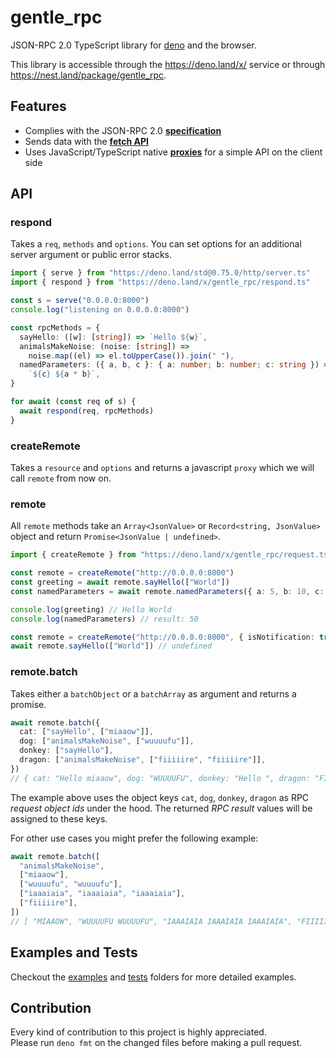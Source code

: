 # gentle_rpc

JSON-RPC 2.0 TypeScript library for [deno](https://github.com/denoland/deno) and
the browser.

This library is accessible through the https://deno.land/x/ service or through
https://nest.land/package/gentle_rpc.

## Features

- Complies with the JSON-RPC 2.0
  [**specification**](https://www.jsonrpc.org/specification)
- Sends data with the
  [**fetch API**](https://developer.mozilla.org/en-US/docs/Web/API/Fetch_API)
- Uses JavaScript/TypeScript native
  [**proxies**](https://developer.mozilla.org/en-US/docs/Web/JavaScript/Reference/Global_Objects/Proxy)
  for a simple API on the client side

## API

### respond

Takes a `req`, `methods` and `options`. You can set options for an additional
server argument or public error stacks.

```typescript
import { serve } from "https://deno.land/std@0.75.0/http/server.ts"
import { respond } from "https://deno.land/x/gentle_rpc/respond.ts"

const s = serve("0.0.0.0:8000")
console.log("listening on 0.0.0.0:8000")

const rpcMethods = {
  sayHello: ([w]: [string]) => `Hello ${w}`,
  animalsMakeNoise: (noise: [string]) =>
    noise.map((el) => el.toUpperCase()).join(" "),
  namedParameters: ({ a, b, c }: { a: number; b: number; c: string }) =>
    `${c} ${a * b}`,
}

for await (const req of s) {
  await respond(req, rpcMethods)
}
```

### createRemote

Takes a `resource` and `options` and returns a javascript `proxy` which we will
call `remote` from now on.

### remote

All `remote` methods take an `Array<JsonValue>` or `Record<string, JsonValue>`
object and return `Promise<JsonValue | undefined>`.

```typescript
import { createRemote } from "https://deno.land/x/gentle_rpc/request.ts"

const remote = createRemote("http://0.0.0.0:8000")
const greeting = await remote.sayHello(["World"])
const namedParameters = await remote.namedParameters({ a: 5, b: 10, c: "result:" })

console.log(greeting) // Hello World
console.log(namedParameters) // result: 50
```

```typescript
const remote = createRemote("http://0.0.0.0:8000", { isNotification: true })
await remote.sayHello(["World"]) // undefined
```

### remote.batch

Takes either a `batchObject` or a `batchArray` as argument and returns a
promise.

```typescript
await remote.batch({
  cat: ["sayHello", ["miaaow"]],
  dog: ["animalsMakeNoise", ["wuuuufu"]],
  donkey: ["sayHello"],
  dragon: ["animalsMakeNoise", ["fiiiiire", "fiiiiire"]],
})
// { cat: "Hello miaaow", dog: "WUUUUFU", donkey: "Hello ", dragon: "FIIIIIRE FIIIIIRE" }
```

The example above uses the object keys `cat`, `dog`, `donkey`, `dragon` as RPC
_request object ids_ under the hood. The returned _RPC result_ values will be
assigned to these keys.

For other use cases you might prefer the following example:

```typescript
await remote.batch([
  "animalsMakeNoise",
  ["miaaow"],
  ["wuuuufu", "wuuuufu"],
  ["iaaaiaia", "iaaaiaia", "iaaaiaia"],
  ["fiiiiire"],
])
// [ "MIAAOW", "WUUUUFU WUUUUFU", "IAAAIAIA IAAAIAIA IAAAIAIA", "FIIIIIRE" ]
```

## Examples and Tests

Checkout the
[examples](https://github.com/timonson/gentle_rpc/tree/master/examples) and
[tests](https://github.com/timonson/gentle_rpc/tree/master/tests) folders for
more detailed examples.

## Contribution

Every kind of contribution to this project is highly appreciated.  
Please run `deno fmt` on the changed files before making a pull request.
